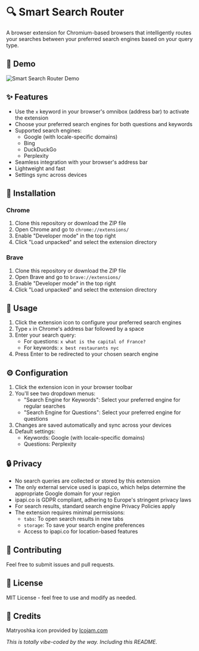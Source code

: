 # 🔍 Smart Search Router

A browser extension for Chromium-based browsers that intelligently routes your searches between your preferred search engines based on your query type.

## 🎥 Demo
![Smart Search Router Demo](SmartSearch.gif)

## ✨ Features

- Use the `x` keyword in your browser's omnibox (address bar) to activate the extension
- Choose your preferred search engines for both questions and keywords
- Supported search engines:
  - Google (with locale-specific domains)
  - Bing
  - DuckDuckGo
  - Perplexity
- Seamless integration with your browser's address bar
- Lightweight and fast
- Settings sync across devices

## 🚀 Installation

### Chrome
1. Clone this repository or download the ZIP file
2. Open Chrome and go to `chrome://extensions/`
3. Enable "Developer mode" in the top right
4. Click "Load unpacked" and select the extension directory

### Brave
1. Clone this repository or download the ZIP file
2. Open Brave and go to `brave://extensions/`
3. Enable "Developer mode" in the top right
4. Click "Load unpacked" and select the extension directory

## 📖 Usage

1. Click the extension icon to configure your preferred search engines
2. Type `x` in Chrome's address bar followed by a space
3. Enter your search query:
   - For questions: `x what is the capital of France?`
   - For keywords: `x best restaurants nyc`
4. Press Enter to be redirected to your chosen search engine

## ⚙️ Configuration

1. Click the extension icon in your browser toolbar
2. You'll see two dropdown menus:
   - "Search Engine for Keywords": Select your preferred engine for regular searches
   - "Search Engine for Questions": Select your preferred engine for questions
3. Changes are saved automatically and sync across your devices
4. Default settings:
   - Keywords: Google (with locale-specific domains)
   - Questions: Perplexity

## 🔒 Privacy

- No search queries are collected or stored by this extension
- The only external service used is ipapi.co, which helps determine the appropriate Google domain for your region
- ipapi.co is GDPR compliant, adhering to Europe's stringent privacy laws
- For search results, standard search engine Privacy Policies apply
- The extension requires minimal permissions:
  - `tabs`: To open search results in new tabs
  - `storage`: To save your search engine preferences
  - Access to ipapi.co for location-based features

## 👥 Contributing

Feel free to submit issues and pull requests.

## 📄 License

MIT License - feel free to use and modify as needed.

## 🙏 Credits

Matryoshka icon provided by [Icojam.com](https://icojam.com)

*This is totally vibe-coded by the way. Including this README.*